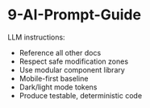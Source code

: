 # 9-AI-Prompt-Guide

LLM instructions:
- Reference all other docs
- Respect safe modification zones
- Use modular component library
- Mobile-first baseline
- Dark/light mode tokens
- Produce testable, deterministic code